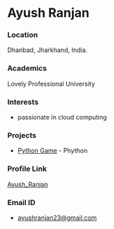 # Ayush Ranjan

### Location

Dhanbad, Jharkhand, India.

### Academics

Lovely Professional University

### Interests

- passionate in cloud computing 

### Projects

- [Python Game](https://github.com/azus2000/MAX-the-MONSTER) - Phython 

### Profile Link

[Ayush_Ranjan](https://github.com/azus2000)

### Email ID

- ayushranjan23@gmail.com